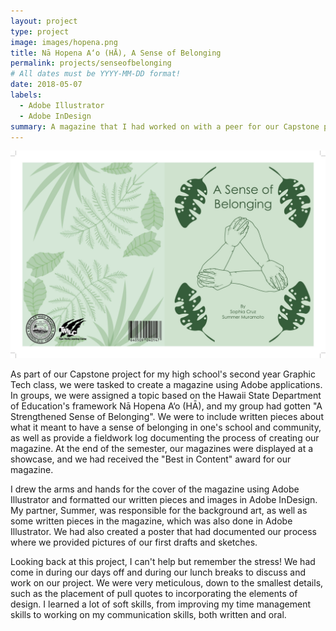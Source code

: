 ```yaml
---
layout: project
type: project
image: images/hopena.png
title: Nā Hopena A‘o (HĀ), A Sense of Belonging
permalink: projects/senseofbelonging
# All dates must be YYYY-MM-DD format!
date: 2018-05-07
labels:
  - Adobe Illustrator
  - Adobe InDesign
summary: A magazine that I had worked on with a peer for our Capstone project for our second year graphics class.
---
```


<img class="ui large right floated rounded image" src="/images/cover stuff.jpeg" length="700" width="700">

As part of our Capstone project for my high school's second year Graphic Tech class, we were tasked to create a magazine using Adobe applications.  In groups, we were assigned a topic based on the Hawaii State Department of Education's framework Nā Hopena A‘o (HĀ), and my group had gotten "A Strengthened Sense of Belonging". We were to include written pieces about what it meant to have a sense of belonging in one's school and community, as well as provide a fieldwork log documenting the process of creating our magazine. At the end of the semester, our magazines were displayed at a showcase, and we had received the "Best in Content" award for our magazine.

I drew the arms and hands for the cover of the magazine using Adobe Illustrator and formatted our written pieces and images in Adobe InDesign. My partner, Summer, was responsible for the background art, as well as some written pieces in the magazine, which was also done in Adobe Illustrator. We had also created a poster that had documented our process where we provided pictures of our first drafts and sketches. 

Looking back at this project, I can't help but remember the stress! We had come in during our days off and during our lunch breaks to discuss and work on our project. We were very meticulous, down to the smallest details, such as the placement of pull quotes to incorporating the elements of design. I learned a lot of soft skills, from improving my time management skills to working on my communication skills, both written and oral. 
